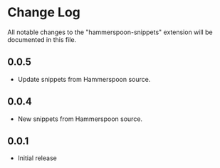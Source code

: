 # Change Log

All notable changes to the "hammerspoon-snippets" extension will be documented in this file.

## 0.0.5

- Update snippets from Hammerspoon source.

## 0.0.4

- New snippets from Hammerspoon source.

## 0.0.1

- Initial release
